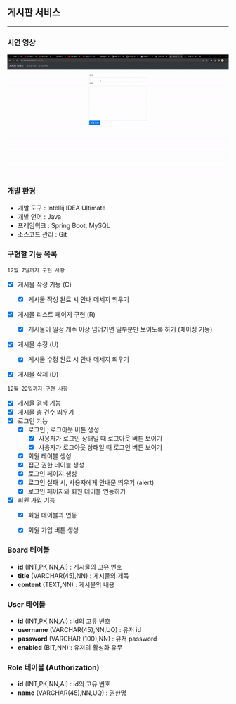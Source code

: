 ## 게시판 서비스

---

### 시연 영상
![메인페이지 프로토타입](Document/BoardService.gif)

### 개발 환경
* 개발 도구 : Intellij IDEA Ultimate
* 개발 언어 : Java
* 프레임워크 : Spring Boot, MySQL
* 소스코드 관리 : Git


### 구현할 기능 목록
`12월 7일까지 구현 사항`
- [X] 게시물 작성 기능 (C) 
  - [X] 게시물 작성 완료 시 안내 메세지 띄우기
- [X] 게시물 리스트 페이지 구현 (R)  
    - [X] 게시물이 일정 개수 이상 넘어가면 일부분만 보이도록 하기 (페이징 기능)
- [X] 게시물 수정 (U)
  - [X] 게시물 수정 완료 시 안내 메세지 띄우기 
- [X] 게시물 삭제 (D)
                                     

`12월 22일까지 구현 사항`
- [X] 게시물 검색 기능
- [X] 게시물 총 건수 띄우기
- [X] 로그인 기능
  - [X] 로그인 , 로그아웃 버튼 생성
    - [X] 사용자가 로그인 상태일 때 로그아웃 버튼 보이기
    - [X] 사용자가 로그아웃 상태일 때 로그인 버튼 보이기
  - [X] 회원 테이블 생성
  - [X] 접근 권한 테이블 생성
  - [X] 로그인 페이지 생성
  - [X] 로그인 실패 시, 사용자에게 안내문 띄우기 (alert)
  - [X] 로그인 페이지와 회원 테이블 연동하기
- [X] 회원 가입 기능 
  - [X] 회원 테이블과 연동 
  - [X] 회원 가입 버튼 생성


### Board 테이블
* **id** (INT,PK,NN,AI) : 게시물의 고유 번호
* **title** (VARCHAR(45),NN) : 게시물의 제목
* **content** (TEXT,NN) : 게시물의 내용

### User 테이블
* **id** (INT,PK,NN,AI) : id의 고유 번호
* **username** (VARCHAR(45),NN,UQ) : 유저 id
* **password** (VARCHAR (100),NN) : 유저 password
* **enabled** (BIT,NN) : 유저의 활성화 유무

### Role 테이블 (Authorization)
* **id** (INT,PK,NN,AI) : id의 고유 번호
* **name** (VARCHAR(45),NN,UQ) : 권한명
